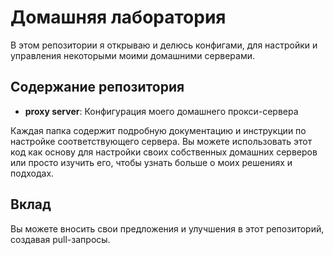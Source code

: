 # Домашняя лаборатория

В этом репозитории я открываю и делюсь конфигами, для настройки и управления некоторыми моими домашними серверами.

## Содержание репозитория

- **proxy server**: Конфигурация моего домашнего прокси-сервера

Каждая папка содержит подробную документацию и инструкции по настройке соответствующего сервера. Вы можете использовать этот код как основу для настройки своих собственных домашних серверов или просто изучить его, чтобы узнать больше о моих решениях и подходах.

## Вклад

Вы можете вносить свои предложения и улучшения в этот репозиторий, создавая pull-запросы.